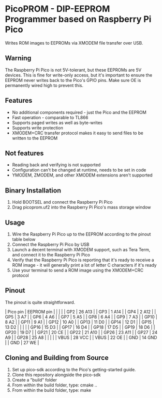 PicoPROM - DIP-EEPROM Programmer based on Raspberry Pi Pico
===========================================================

Writes ROM images to EEPROMs via XMODEM file transfer over USB.

Warning
-------
The Raspberry Pi Pico is not 5V-tolerant, but these EEPROMs are 5V devices.
This is fine for write-only access, but it's important to ensure the EEPROM
never writes back to the Pico's GPIO pins.  Make sure OE is permanently wired
high to prevent this.

Features
--------

* No additional components required - just the Pico and the EEPROM
* Fast operation - comparable to TL866
* Supports paged writes as well as byte-writes
* Supports write protection
* XMODEM+CRC transfer protocol makes it easy to send files to be written to the EEPROM

Not features
------------
* Reading back and verifying is not supported
* Configuration can't be changed at runtime, needs to be set in code
* YMODEM, ZMODEM, and other XMODEM extensions aren't supported

Binary Installation
-------------------
1. Hold BOOTSEL and connect the Raspberry Pi Pico
2. Drag picoprom.uf2 into the Raspberry Pi Pico's mass storage window

Usage
-----
1. Wire the Raspberry Pi Pico up to the EEPROM according to the pinout table below
2. Connect the Raspberry Pi Pico by USB
3. Launch a decent terminal with XMODEM support, such as Tera Term, and connect it to the Raspberry Pi Pico
4. Verify that the Raspberry Pi Pico is reporting that it's ready to receive a ROM image - it will generally print a lot of letter C characters if it's ready
5. Use your terminal to send a ROM image using the XMODEM+CRC protocol

Pinout
------
The pinout is quite straightforward.

| Pico pin | EEPROM pin |
|          |            |
| GP2      | 26  A13    |
| GP3      | 1   A14    |
| GP4      | 2   A12    |
| GP5      | 3   A7     |
| GP6      | 4   A6     |
| GP7      | 5   A5     |
| GP8      | 6   A4     |
| GP9      | 7   A3     |
| GP10     | 8   A2     |
| GP11     | 9   A1     |
| GP12     | 10  A0     |
| GP13     | 11  D0     |
| GP14     | 12  D1     |
| GP15     | 13  D2     |
|          |            |
| GP16     | 15  D3     |
| GP17     | 16  D4     |
| GP18     | 17  D5     |
| GP19     | 18  D6     |
| GP20     | 19  D7     |
| GP21     | 20  CE     |
| GP22     | 21  A10    |
| GP26     | 23  A11    |
| GP27     | 24  A9     |
| GP28     | 25  A8     |
|          |            |
| VBUS     | 28  VCC    |
| VBUS     | 22  OE     |
| GND      | 14  GND    |
| GND      | 27  WE     |

Cloning and Building from Source
--------------------------------
1. Set up pico-sdk according to the Pico's getting-started guide.
2. Clone this repository alongside the pico-sdk
3. Create a "build" folder
4. From within the build folder, type: cmake ..
5. From within the build folder, type: make

